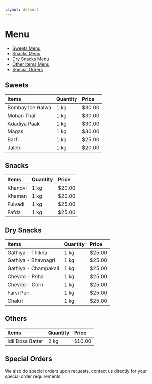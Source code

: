 ```yaml
---
layout: default
---
```


# Menu
* [Sweets Menu](#sweets)
* [Snacks Menu](#snacks)
* [Dry Snacks Menu](#dry-snacks)
* [Other Items Menu](#others)
* [Special Orders](#special-orders)

## Sweets

| Items            | Quantity | Price   |
|:-----------------|:---------|:--------|
| Bombay Ice Halwa | 1 kg     | $30.00  |
| Mohan Thal       | 1 kg     | $30.00  |
| Adadiya Paak     | 1 kg     | $30.00  |
| Magas            | 1 kg     | $30.00  |
| Barfi            | 1 kg     | $25.00  |
| Jalebi           | 1 kg     | $20.00  |


## Snacks

| Items            | Quantity | Price   |
|:-----------------|:---------|:--------|
| Khandvi          | 1 kg     | $20.00  |
| Khaman           | 1 kg     | $20.00  |
| Fulvadi          | 1 kg     | $25.00  |
| Fafda            | 1 kg     | $25.00  |


## Dry Snacks

| Items                | Quantity | Price   |
|:---------------------|:---------|:--------|
| Gathiya - Thikha     | 1 kg     | $25.00  |
| Gathiya - Bhavnagri  | 1 kg     | $25.00  |
| Gathiya - Champakali | 1 kg     | $25.00  |
| Chevdo - Poha        | 1 kg     | $25.00  |
| Chevdo - Corn        | 1 kg     | $25.00  |
| Farsi Puri           | 1 kg     | $25.00  |
| Chakri               | 1 kg     | $25.00  |


## Others

| Items            | Quantity | Price   |
|:-----------------|:---------|:--------|
| Idli Dosa Batter | 2 kg     | $10.00  |


## Special Orders

We also do special orders upon requests, contact us directly for
your special order requirements.
